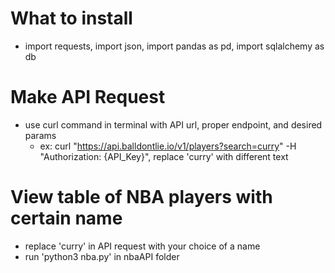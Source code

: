 # What to install
 * import requests, import json, import pandas as pd, import sqlalchemy as db
# Make API Request
 * use curl command in terminal with API url, proper endpoint, and desired params
    * ex: curl "https://api.balldontlie.io/v1/players?search=curry" -H
      "Authorization: {API_Key}", replace 'curry' with different text
# View table of NBA players with certain name
 * replace 'curry' in API request with your choice of a name
 * run 'python3 nba.py' in nbaAPI folder
